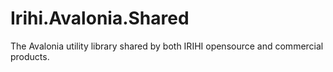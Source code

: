 # Irihi.Avalonia.Shared
The Avalonia utility library shared by both IRIHI opensource and commercial products. 
